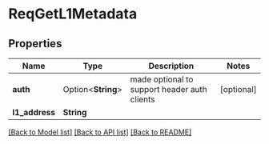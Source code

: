 # ReqGetL1Metadata

## Properties

Name | Type | Description | Notes
------------ | ------------- | ------------- | -------------
**auth** | Option<**String**> |  made optional to support header auth clients | [optional]
**l1_address** | **String** |  | 

[[Back to Model list]](../README.md#documentation-for-models) [[Back to API list]](../README.md#documentation-for-api-endpoints) [[Back to README]](../README.md)


